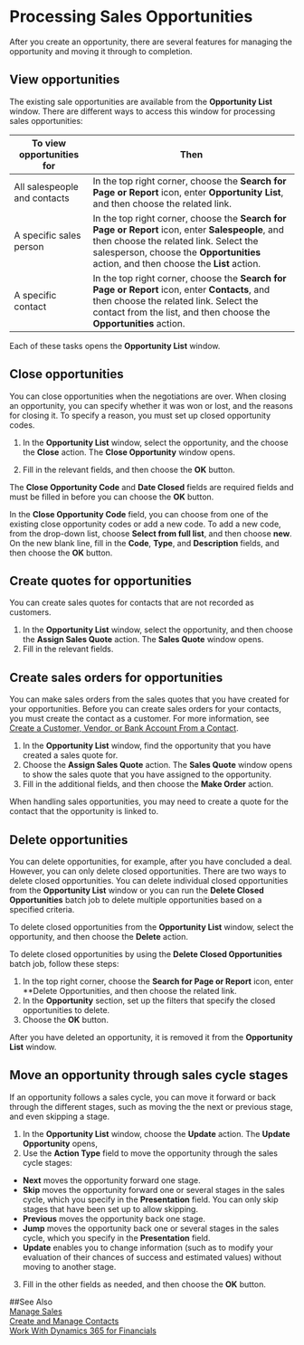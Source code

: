 <properties pageTitle="Processing Sales Opportunities | Financials"
    description="Describes the process for sales opportunities in Financials"
    services="project-madeira"
    documentationCenter=""
    authors="jswymer"
/>
<tags
    ms.service="project-madeira"
    ms.topic="article"
    ms.devlang="na"
    ms.tgt_pltfrm="na"
    ms.workload="na"
    ms.date="05/12/2016"
    ms.author="jswymer" />

# Processing Sales Opportunities
After you create an opportunity, there are several features for managing the opportunity and moving it through to completion.

## View opportunities
The existing sale opportunities are available from the **Opportunity List** window. There are different ways to access this window for processing sales opportunities:

|To view opportunities for |Then |
|--------------------------|-----|
|All salespeople and contacts|In the top right corner, choose the **Search for Page or Report** icon, enter **Opportunity List**, and then choose the related link.|
|A specific sales person|In the top right corner, choose the **Search for Page or Report** icon, enter **Salespeople**, and then choose the related link. Select the salesperson, choose the **Opportunities** action, and then choose the **List** action.|
|A specific contact|In the top right corner, choose the **Search for Page or Report** icon, enter **Contacts**, and then choose the related link. Select the contact from the list, and then choose the **Opportunities** action.|

Each of these tasks opens the **Opportunity List** window.

## Close opportunities
You can close opportunities when the negotiations are over. When closing an opportunity, you can specify whether it was won or lost, and the reasons for closing it. To specify a reason, you must set up closed opportunity codes.

1. In the **Opportunity List** window, select the opportunity, and the choose the **Close** action. The **Close Opportunity** window opens.
  
2. Fill in the relevant fields, and then choose the **OK** button.

  The **Close Opportunity Code** and **Date Closed** fields are required fields and must be filled in before you can choose the **OK** button.

  In the **Close Opportunity Code** field, you can choose from one of the existing close opportunity codes or add a new code. To add a new code, from the drop-down list, choose **Select from full list**, and then choose **new**. On the new blank line, fill in the **Code**, **Type**, and **Description** fields, and then choose the **OK** button.

## Create quotes for opportunities
You can create sales quotes for contacts that are not recorded as customers.

1. In the **Opportunity List** window, select the opportunity, and then choose the **Assign Sales Quote** action. The **Sales Quote** window opens.
2. Fill in the relevant fields.

## Create sales orders for opportunities
You can make sales orders from the sales quotes that you have created for your opportunities. Before you can create sales orders for your contacts, you must create the contact as a customer. For more information, see [Create a Customer, Vendor, or Bank Account From a Contact](marketing-how-create-contacts-new-customers-vendors-bank-accounts.md).

1. In the **Opportunity List** window, find the opportunity that you have created a sales quote for.
2. Choose the **Assign Sales Quote** action. The **Sales Quote** window opens to show the sales quote that you have assigned to the opportunity.
3. Fill in the additional fields, and then choose the **Make Order** action.

When handling sales opportunities, you may need to create a quote for the contact that the opportunity is linked to.

## Delete opportunities
You can delete opportunities, for example, after you have concluded a deal. However, you can only delete closed opportunities. There are two ways to delete closed opportunities. You can delete individual closed opportunities from the **Opportunity List** window or you can run the **Delete Closed Opportunities** batch job to delete multiple opportunities based on a specified criteria.

To delete closed opportunities from the **Opportunity List** window, select the opportunity, and then choose the **Delete** action.

To delete closed opportunities by using the **Delete Closed Opportunities** batch job, follow these steps:

1. In the top right corner, choose the **Search for Page or Report** icon, enter **Delete Opportunities, and then choose the related link.
2. In the **Opportunity** section, set up the filters that specify the closed opportunities to delete.
3. Choose the **OK** button.

After you have deleted an opportunity, it is removed it from the **Opportunity List** window.

## Move an opportunity through sales cycle stages
If an opportunity follows a sales cycle, you can move it forward or back through the different stages, such as moving the the next or previous stage, and even skipping a stage.

1. In the **Opportunity List** window, choose the **Update** action. The **Update Opportunity** opens,
2. Use the **Action Type** field to move the opportunity through the sales cycle stages:
  * **Next** moves the opportunity forward one stage.
  * **Skip** moves the opportunity forward one or several stages in the sales cycle, which you specify in the **Presentation** field. You can only skip stages that have been set up to allow skipping.
  * **Previous** moves the opportunity back one stage.
  * **Jump** moves the opportunity back one or several stages in the sales cycle, which you specify in the **Presentation** field.
  * **Update** enables you to change information (such as to modify your evaluation of their chances of success and estimated values) without moving to another stage.
3. Fill in the other fields as needed, and then choose the **OK** button.

##See Also  
[Manage Sales](sales-manage-sales.md)  
[Create and Manage Contacts](marketing-contacts.md)  
[Work With Dynamics 365 for Financials](ui-work-product.md)
